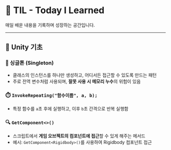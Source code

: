 # 📘 TIL - Today I Learned  
매일 배운 내용을 기록하며 성장하는 공간입니다.

---

## 📌 Unity 기초

### 🔁 싱글톤 (Singleton)
- 클래스의 인스턴스를 하나만 생성하고, 어디서든 접근할 수 있도록 만드는 패턴  
- 주로 전역 변수처럼 사용되며, **잘못 사용 시 메모리 누수**의 위험이 있음

### ⏱️ `InvokeRepeating("함수이름", a, b);`
- 특정 함수를 `a`초 후에 실행하고, 이후 `b`초 간격으로 반복 실행함

### 🔍 `GetComponent<>()`
- 스크립트에서 **게임 오브젝트의 컴포넌트에 접근**할 수 있게 해주는 메서드  
- 예시: `GetComponent<Rigidbody>()`를 사용하여 Rigidbody 컴포넌트 접근
